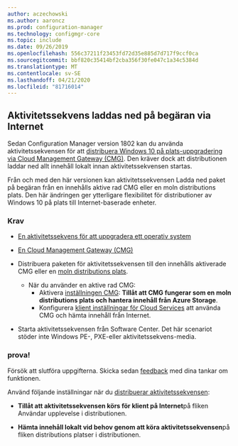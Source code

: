 ```yaml
---
author: aczechowski
ms.author: aaroncz
ms.prod: configuration-manager
ms.technology: configmgr-core
ms.topic: include
ms.date: 09/26/2019
ms.openlocfilehash: 556c37211f23453fd72d35e885d7d717f9ccf0ca
ms.sourcegitcommit: bbf820c35414bf2cba356f30fe047c1a34c5384d
ms.translationtype: MT
ms.contentlocale: sv-SE
ms.lasthandoff: 04/21/2020
ms.locfileid: "81716014"
---
```

## <a name="task-sequence-download-on-demand-over-the-internet"></a><a name="bkmk_dodcmg"></a>Aktivitetssekvens laddas ned på begäran via Internet

<!--3601238-->
Sedan Configuration Manager version 1802 kan du använda aktivitetssekvensen för att [distribuera Windows 10 på plats-uppgradering via Cloud Management Gateway (CMG)](../../../../../osd/deploy-use/deploy-a-task-sequence.md#deploy-windows-10-in-place-upgrade-via-cmg). Den kräver dock att distributionen laddar ned allt innehåll lokalt innan aktivitetssekvensen startas.

Från och med den här versionen kan aktivitetssekvensen Ladda ned paket på begäran från en innehålls aktive rad CMG eller en moln distributions plats. Den här ändringen ger ytterligare flexibilitet för distributioner av Windows 10 på plats till Internet-baserade enheter.

### <a name="prerequisites"></a>Krav

- [En aktivitetssekvens för att uppgradera ett operativ system](../../../../../osd/deploy-use/create-a-task-sequence-to-upgrade-an-operating-system.md)

- [En Cloud Management Gateway (CMG)](../../../../clients/manage/cmg/setup-cloud-management-gateway.md)

- Distribuera paketen för aktivitetssekvensen till den innehålls aktiverade CMG eller en [moln distributions plats](../../../../plan-design/hierarchy/use-a-cloud-based-distribution-point.md).

  - När du använder en aktive rad CMG:
    - Aktivera [inställningen CMG](../../../../clients/manage/cmg/setup-cloud-management-gateway.md#settings): **Tillåt att CMG fungerar som en moln distributions plats och hantera innehåll från Azure Storage**.
    - Konfigurera [klient inställningar för Cloud Services](../../../../clients/deploy/about-client-settings.md#cloud-services) att använda CMG och hämta innehåll från Internet.

- Starta aktivitetssekvensen från Software Center. Det här scenariot stöder inte Windows PE-, PXE-eller aktivitetssekvens-media.

### <a name="try-it-out"></a>prova!

Försök att slutföra uppgifterna. Skicka sedan [feedback](../../../../understand/find-help.md#product-feedback) med dina tankar om funktionen.

Använd följande inställningar när du [distribuerar aktivitetssekvensen](../../../../../osd/deploy-use/deploy-a-task-sequence.md):

- **Tillåt att aktivitetssekvensen körs för klient på Internet**på fliken Användar upplevelse i distributionen.

- **Hämta innehåll lokalt vid behov genom att köra aktivitetssekvensen**på fliken distributions platser i distributionen.